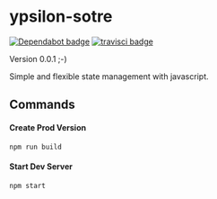 # ypsilon-sotre

[![Dependabot badge](https://flat.badgen.net/dependabot/ypsilon-p/ypsilon-store?icon=dependabot)](https://dependabot.com/)
[![travisci badge](https://api.travis-ci.org/ypsilon-p/ypsilon-store.svg?branch=master)](https://travis-ci.org/)

Version 0.0.1 ;-)

Simple and flexible state management with javascript. 

## Commands
#### Create Prod Version
```
npm run build
```

#### Start Dev Server
```
npm start
```
